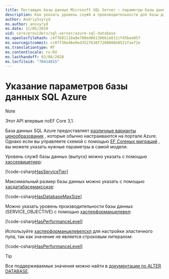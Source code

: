 ```yaml
---
title: Поставщик базы данных Microsoft SQL Server — параметры базы данных SQL Azure — EF Core
description: Как указать уровень служб и производительности для базы данных SQL Azure с помощью поставщика базы данных SQL Server Entity Framework Core
author: AndriySvyryd
ms.author: ansvyryd
ms.date: 11/05/2019
uid: core/providers/sql-server/azure-sql-database
ms.openlocfilehash: c4f7b91110a0e700ed06130661e611cf45bee05f
ms.sourcegitcommit: cc0ff36e46e9ed3527638f7208000e8521faef2e
ms.translationtype: MT
ms.contentlocale: ru-RU
ms.lasthandoff: 03/06/2020
ms.locfileid: "78414815"
---
```

# <a name="specifying-azure-sql-database-options"></a>Указание параметров базы данных SQL Azure

>[!NOTE]
> Этот API впервые поEF Core 3,1.

База данных SQL Azure предоставляет [различные варианты ценообразования](https://azure.microsoft.com/pricing/details/sql-database/single/) , которые обычно настраиваются на портале Azure. Однако если вы управляете схемой с помощью [EF Coreных миграций](xref:core/managing-schemas/migrations/index) , вы можете указать нужные параметры в самой модели.

Уровень служб базы данных (выпуск) можно указать с помощью [хассервицетиер](/dotnet/api/Microsoft.EntityFrameworkCore.SqlServerModelBuilderExtensions.HasServiceTier):

[!code-csharp[HasServiceTier](../../../../samples/core/SqlServer/AzureDatabase/AzureSqlContext.cs?name=HasServiceTier)]

Максимальный размер базы данных можно указать с помощью [хасдатабасемакссизе](/dotnet/api/Microsoft.EntityFrameworkCore.SqlServerModelBuilderExtensions.HasDatabaseMaxSize):

[!code-csharp[HasDatabaseMaxSize](../../../../samples/core/SqlServer/AzureDatabase/AzureSqlContext.cs?name=HasDatabaseMaxSize)]

Можно указать уровень производительности базы данных (SERVICE_OBJECTIVE) с помощью [хасперформанцелевел](/dotnet/api/Microsoft.EntityFrameworkCore.SqlServerModelBuilderExtensions.HasPerformanceLevel):

[!code-csharp[HasPerformanceLevel](../../../../samples/core/SqlServer/AzureDatabase/AzureSqlContext.cs?name=HasPerformanceLevel)]

Используйте [хасперформанцелевелскл](/dotnet/api/Microsoft.EntityFrameworkCore.SqlServerModelBuilderExtensions.HasPerformanceLevelSql) для настройки эластичного пула, так как значение не является строковым литералом:

[!code-csharp[HasPerformanceLevel](../../../../samples/core/SqlServer/AzureDatabase/AzureSqlContext.cs?name=HasPerformanceLevelSql)]


>[!TIP]
> Все поддерживаемые значения можно найти в [документации по ALTER DATABASE](/sql/t-sql/statements/alter-database-transact-sql?view=azuresqldb-current).